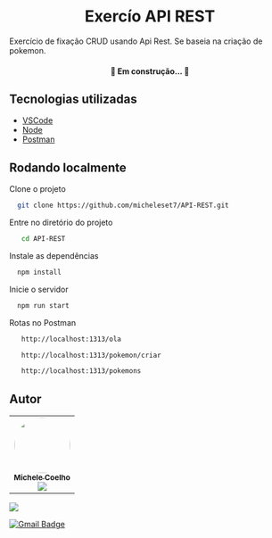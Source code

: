 
<h1 align="center"> Exercío API REST </h1>

Exercício de fixação CRUD usando Api Rest. Se baseia na criação de pokemon. 

<h4 align="center"> 
	🚧 Em construção...  🚧
</h4>

## Tecnologias utilizadas


- [VSCode](https://code.visualstudio.com/download)
- [Node](https://nodejs.org/en/)
- [Postman](https://www.postman.com/downloads/)


## Rodando localmente

Clone o projeto

```bash
  git clone https://github.com/micheleset7/API-REST.git
```

Entre no diretório do projeto

```bash
   cd API-REST

```

Instale as dependências

```bash
  npm install
```

Inicie o servidor

```bash
  npm run start
```
Rotas no Postman

```bash
   http://localhost:1313/ola

```
```bash
   http://localhost:1313/pokemon/criar

```
```bash
   http://localhost:1313/pokemons

```


## Autor

<table >
  <tr>
    <td align="center"><a href="https://github.com/micheleset7"><img style="border-radius: 50%;" src="https://avatars.githubusercontent.com/u/60739164?v=4" width="100px;" alt=""/><br /><sub><b>Michele Coelho</b></sub></a><br/>
    <a href="https://www.linkedin.com/in/michelecoelho/"><img src="https://img.shields.io/badge/-Michele-blue?style=flat-square&logo=Linkedin&logoColor=white"></a></td>
    </tr>
 </table>

<a href ="https://www.instagram.com/michellecoelho7/" target="_blank">
	<img src="https://img.shields.io/badge/instagram-%23E4405F.svg?&style=for-the-badge&logo=instagram&logoColor=white"/>
	</a>
	
 
[![Gmail Badge](https://img.shields.io/badge/-michelleset.pe@gmail.com-c14438?style=flat-square&logo=Gmail&logoColor=white&link=mailto:michelleset.pe@gmail.com)](mailto:michelleset.pe@gmail.com)


